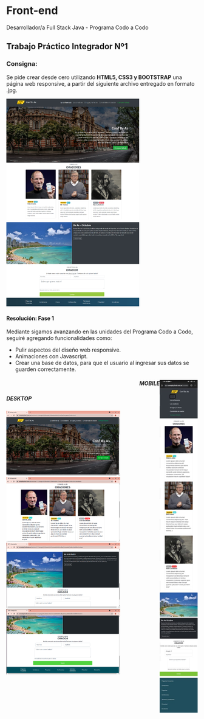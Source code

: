 # Front-end
Desarrollador/a Full Stack Java - Programa Codo a Codo


<h2> Trabajo Práctico Integrador Nº1 </h2>

<h3><b>Consigna:</b></h3>

Se pide crear desde cero utilizando <b>HTML5, CSS3 y BOOTSTRAP</b> una página web responsive,
a partir del siguiente archivo entregado en formato .jpg.

<img src="screenshots/final_front_2021.jpg" width=350px>

<h4>Resolución: Fase 1 </h4>

Mediante sigamos avanzando en las unidades del Programa Codo a Codo, seguiré agregando funcionalidades como:
- Pulir aspectos del diseño web responsive.
- Animaciones con Javascript.
- Crear una base de datos, para que el usuario al ingresar sus datos se guarden correctamente.


<h5 align="right">
<img align="right" src="screenshots/Screen-celular.jpg" width=100px>MOBILE
</h5>
<h5>DESKTOP</h5>
<img src="screenshots/screen1.png" width=300px>
<img src="screenshots/screen2.png" width=300px>
<img src="screenshots/screen3.png" width=300px>
<img src="screenshots/screen4.png" width=300px>
